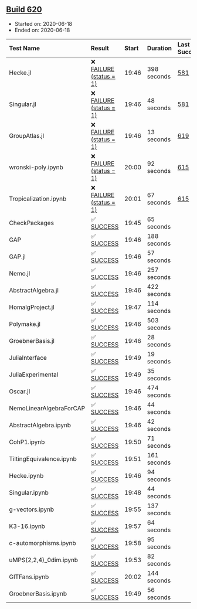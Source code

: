 ## [Build 620](https://oscarci.mathematik.uni-kl.de/job/oscar-julia-1.4/620/)

* Started on: 2020-06-18
* Ended on: 2020-06-18

| Test Name    | Result | Start | Duration | Last Success | First Failure |
|:-------------|:-------|:------|:---------|:-------------|:--------------|
| Hecke.jl | ❌ [FAILURE (status = 1)](https://oscarci.mathematik.uni-kl.de/job/oscar-julia-1.4/620/artifact/logs/build-620/Hecke.jl.log) | 19:46 | 398 seconds | [581](https://oscarci.mathematik.uni-kl.de/job/oscar-julia-1.4/581/) | [582](https://oscarci.mathematik.uni-kl.de/job/oscar-julia-1.4/582/) |
| Singular.jl | ❌ [FAILURE (status = 1)](https://oscarci.mathematik.uni-kl.de/job/oscar-julia-1.4/620/artifact/logs/build-620/Singular.jl.log) | 19:46 | 48 seconds | [581](https://oscarci.mathematik.uni-kl.de/job/oscar-julia-1.4/581/) | [582](https://oscarci.mathematik.uni-kl.de/job/oscar-julia-1.4/582/) |
| GroupAtlas.jl | ❌ [FAILURE (status = 1)](https://oscarci.mathematik.uni-kl.de/job/oscar-julia-1.4/620/artifact/logs/build-620/GroupAtlas.jl.log) | 19:46 | 13 seconds | [619](https://oscarci.mathematik.uni-kl.de/job/oscar-julia-1.4/619/) | [620](https://oscarci.mathematik.uni-kl.de/job/oscar-julia-1.4/620/) |
| wronski-poly.ipynb | ❌ [FAILURE (status = 1)](https://oscarci.mathematik.uni-kl.de/job/oscar-julia-1.4/620/artifact/logs/build-620/wronski-poly.ipynb.log) | 20:00 | 92 seconds | [615](https://oscarci.mathematik.uni-kl.de/job/oscar-julia-1.4/615/) | [616](https://oscarci.mathematik.uni-kl.de/job/oscar-julia-1.4/616/) |
| Tropicalization.ipynb | ❌ [FAILURE (status = 1)](https://oscarci.mathematik.uni-kl.de/job/oscar-julia-1.4/620/artifact/logs/build-620/Tropicalization.ipynb.log) | 20:01 | 67 seconds | [615](https://oscarci.mathematik.uni-kl.de/job/oscar-julia-1.4/615/) | [616](https://oscarci.mathematik.uni-kl.de/job/oscar-julia-1.4/616/) |
| CheckPackages | ✅ [SUCCESS](https://oscarci.mathematik.uni-kl.de/job/oscar-julia-1.4/620/artifact/logs/build-620/CheckPackages.log) | 19:45 | 65 seconds |  |  |
| GAP | ✅ [SUCCESS](https://oscarci.mathematik.uni-kl.de/job/oscar-julia-1.4/620/artifact/logs/build-620/GAP.log) | 19:46 | 188 seconds |  |  |
| GAP.jl | ✅ [SUCCESS](https://oscarci.mathematik.uni-kl.de/job/oscar-julia-1.4/620/artifact/logs/build-620/GAP.jl.log) | 19:46 | 57 seconds |  |  |
| Nemo.jl | ✅ [SUCCESS](https://oscarci.mathematik.uni-kl.de/job/oscar-julia-1.4/620/artifact/logs/build-620/Nemo.jl.log) | 19:46 | 257 seconds |  |  |
| AbstractAlgebra.jl | ✅ [SUCCESS](https://oscarci.mathematik.uni-kl.de/job/oscar-julia-1.4/620/artifact/logs/build-620/AbstractAlgebra.jl.log) | 19:46 | 422 seconds |  |  |
| HomalgProject.jl | ✅ [SUCCESS](https://oscarci.mathematik.uni-kl.de/job/oscar-julia-1.4/620/artifact/logs/build-620/HomalgProject.jl.log) | 19:47 | 114 seconds |  |  |
| Polymake.jl | ✅ [SUCCESS](https://oscarci.mathematik.uni-kl.de/job/oscar-julia-1.4/620/artifact/logs/build-620/Polymake.jl.log) | 19:46 | 503 seconds |  |  |
| GroebnerBasis.jl | ✅ [SUCCESS](https://oscarci.mathematik.uni-kl.de/job/oscar-julia-1.4/620/artifact/logs/build-620/GroebnerBasis.jl.log) | 19:46 | 28 seconds |  |  |
| JuliaInterface | ✅ [SUCCESS](https://oscarci.mathematik.uni-kl.de/job/oscar-julia-1.4/620/artifact/logs/build-620/JuliaInterface.log) | 19:49 | 19 seconds |  |  |
| JuliaExperimental | ✅ [SUCCESS](https://oscarci.mathematik.uni-kl.de/job/oscar-julia-1.4/620/artifact/logs/build-620/JuliaExperimental.log) | 19:49 | 35 seconds |  |  |
| Oscar.jl | ✅ [SUCCESS](https://oscarci.mathematik.uni-kl.de/job/oscar-julia-1.4/620/artifact/logs/build-620/Oscar.jl.log) | 19:46 | 474 seconds |  |  |
| NemoLinearAlgebraForCAP | ✅ [SUCCESS](https://oscarci.mathematik.uni-kl.de/job/oscar-julia-1.4/620/artifact/logs/build-620/NemoLinearAlgebraForCAP.log) | 19:46 | 44 seconds |  |  |
| AbstractAlgebra.ipynb | ✅ [SUCCESS](https://oscarci.mathematik.uni-kl.de/job/oscar-julia-1.4/620/artifact/logs/build-620/AbstractAlgebra.ipynb.log) | 19:46 | 42 seconds |  |  |
| CohP1.ipynb | ✅ [SUCCESS](https://oscarci.mathematik.uni-kl.de/job/oscar-julia-1.4/620/artifact/logs/build-620/CohP1.ipynb.log) | 19:50 | 71 seconds |  |  |
| TiltingEquivalence.ipynb | ✅ [SUCCESS](https://oscarci.mathematik.uni-kl.de/job/oscar-julia-1.4/620/artifact/logs/build-620/TiltingEquivalence.ipynb.log) | 19:51 | 161 seconds |  |  |
| Hecke.ipynb | ✅ [SUCCESS](https://oscarci.mathematik.uni-kl.de/job/oscar-julia-1.4/620/artifact/logs/build-620/Hecke.ipynb.log) | 19:46 | 94 seconds |  |  |
| Singular.ipynb | ✅ [SUCCESS](https://oscarci.mathematik.uni-kl.de/job/oscar-julia-1.4/620/artifact/logs/build-620/Singular.ipynb.log) | 19:48 | 44 seconds |  |  |
| g-vectors.ipynb | ✅ [SUCCESS](https://oscarci.mathematik.uni-kl.de/job/oscar-julia-1.4/620/artifact/logs/build-620/g-vectors.ipynb.log) | 19:55 | 137 seconds |  |  |
| K3-16.ipynb | ✅ [SUCCESS](https://oscarci.mathematik.uni-kl.de/job/oscar-julia-1.4/620/artifact/logs/build-620/K3-16.ipynb.log) | 19:57 | 64 seconds |  |  |
| c-automorphisms.ipynb | ✅ [SUCCESS](https://oscarci.mathematik.uni-kl.de/job/oscar-julia-1.4/620/artifact/logs/build-620/c-automorphisms.ipynb.log) | 19:58 | 95 seconds |  |  |
| uMPS(2,2,4)_0dim.ipynb | ✅ [SUCCESS](https://oscarci.mathematik.uni-kl.de/job/oscar-julia-1.4/620/artifact/logs/build-620/uMPS-2-2-4-_0dim.ipynb.log) | 19:53 | 82 seconds |  |  |
| GITFans.ipynb | ✅ [SUCCESS](https://oscarci.mathematik.uni-kl.de/job/oscar-julia-1.4/620/artifact/logs/build-620/GITFans.ipynb.log) | 20:02 | 144 seconds |  |  |
| GroebnerBasis.ipynb | ✅ [SUCCESS](https://oscarci.mathematik.uni-kl.de/job/oscar-julia-1.4/620/artifact/logs/build-620/GroebnerBasis.ipynb.log) | 19:49 | 56 seconds |  |  |

